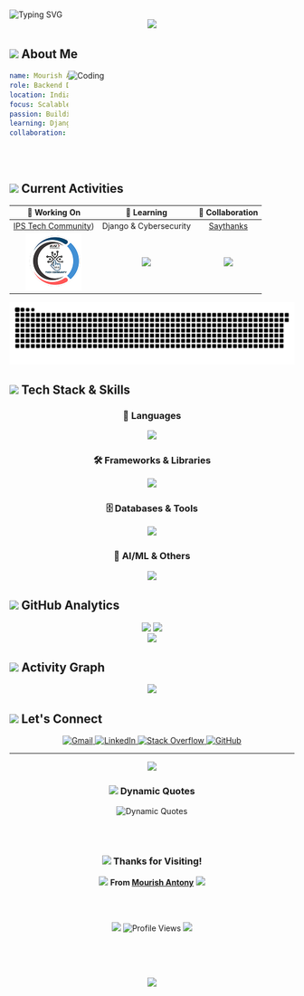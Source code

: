 # <div align="center">
  <img src="https://readme-typing-svg.herokuapp.com?font=Fira+Code&size=32&duration=2800&pause=2000&color=A9FEF7&center=true&vCenter=true&width=940&lines=Hi+%F0%9F%91%8B%2C+I'm+Mourish+Antony;Passionate+Backend+Developer;Building+Scalable+Architectures;Welcome+to+my+Digital+Space!" alt="Typing SVG" />
</div>

<div align="center">
  <img src="https://user-images.githubusercontent.com/74038190/212284100-561aa473-3905-4a80-b561-0d28506553ee.gif" width="900">
</div>

## <img src="https://user-images.githubusercontent.com/74038190/212284087-bbe7e430-757e-4901-90bf-4cd2ce3e1852.gif" width="30"> About Me

<img align="right" alt="Coding" width="400" src="https://user-images.githubusercontent.com/74038190/229223263-cf2e4b07-2615-4f87-9c38-e37600f8381a.gif">

```yaml
name: Mourish Antony
role: Backend Developer
location: India 🇮🇳
focus: Scalable Backend Architectures
passion: Building robust systems
learning: Django & Cybersecurity
collaboration: Open Source Projects
```

<br><br>

## <img src="https://user-images.githubusercontent.com/74038190/212284158-e840e285-664b-44d7-b79b-e264b5e54825.gif" width="30"> Current Activities

<div align="center">

| 🔭 **Working On** | 🌱 **Learning** | 👯 **Collaboration** |
|:---:|:---:|:---:|
| [IPS Tech Community](https://ips-community.netlify.app/)) | Django & Cybersecurity | [Saythanks](https://github.com/BlitzKraft/saythanks.io) |
| <img src="IPS.png" width="100"> | <img src="https://user-images.githubusercontent.com/74038190/212257472-08e52665-c503-4bd9-aa20-f5a4dae769b5.gif" width="100"> | <img src="https://user-images.githubusercontent.com/74038190/212257465-7ce8d493-cac5-494e-982a-5a9deb852c4b.gif" width="100"> |

</div>

<div aligh="center">
<img src="snake.svg" alt="Snake animation" />
</div>

## <img src="https://user-images.githubusercontent.com/74038190/212284115-f47cd8ff-2ffb-4b04-b5bf-4d1c14c0247f.gif" width="30"> Tech Stack & Skills

<div align="center">

### 🚀 Languages
<img src="https://skillicons.dev/icons?i=python,java,cpp,c,js,html,css" />

### 🛠️ Frameworks & Libraries  
<img src="https://skillicons.dev/icons?i=django,flask,react,bootstrap,nodejs" />

### 🗄️ Databases & Tools
<img src="https://skillicons.dev/icons?i=mysql,mongodb,docker,git" />

### 🧠 AI/ML & Others
<img src="https://skillicons.dev/icons?i=tensorflow,pytorch,opencv,photoshop" />

</div>

## <img src="https://user-images.githubusercontent.com/74038190/212284136-03988914-d899-44b4-b1d9-4eeccf656e44.gif" width="30"> GitHub Analytics

<div align="center">
  <img width="49%" src="https://github-readme-stats.vercel.app/api?username=mourishantony&show_icons=true&theme=radical&hide_border=true&count_private=true" />
  <img width="49%" src="https://github-readme-stats.vercel.app/api/top-langs/?username=mourishantony&layout=compact&theme=radical&hide_border=true" />
</div>

<div align="center">
  <img src="https://github-readme-streak-stats.herokuapp.com/?user=mourishantony&theme=radical&hide_border=true" width="70%" />
</div>

## <img src="https://user-images.githubusercontent.com/74038190/212284145-bf2c01a8-c448-4f1a-b911-99c676e5e62a.gif" width="30"> Activity Graph

<div align="center">
  <img src="https://github-readme-activity-graph.vercel.app/graph?username=mourishantony&bg_color=0d1117&color=e4e2e2&line=f85d7f&point=ffffff&area=true&hide_border=true" width="100%"/>
</div>

## <img src="https://user-images.githubusercontent.com/74038190/212284152-8cff5d75-8e95-4f5d-8fb9-8b4b02eefe5b.gif" width="30"> Let's Connect

<div align="center">
  
  <a href="mailto:mourishantonyc@gmail.com">
    <img src="https://img.shields.io/badge/Gmail-D14836?style=for-the-badge&logo=gmail&logoColor=white" alt="Gmail" />
  </a>
  
  <a href="https://linkedin.com/in/mourish-antony-c-6b51b0301">
    <img src="https://img.shields.io/badge/LinkedIn-0077B5?style=for-the-badge&logo=linkedin&logoColor=white" alt="LinkedIn" />
  </a>
  
  <a href="https://stackoverflow.com/users/29658133">
    <img src="https://img.shields.io/badge/Stack_Overflow-FE7A16?style=for-the-badge&logo=stack-overflow&logoColor=white" alt="Stack Overflow" />
  </a>
  
  <a href="https://github.com/mourishantony">
    <img src="https://img.shields.io/badge/GitHub-100000?style=for-the-badge&logo=github&logoColor=white" alt="GitHub" />
  </a>

</div>

---

<div align="center">
  <img src="https://user-images.githubusercontent.com/74038190/212284094-e50ceae2-de86-4dd4-9452-7faf3ae5e38e.gif" width="100">
  
  ### <img src="https://user-images.githubusercontent.com/74038190/212284158-e840e285-664b-44d7-b79b-e264b5e54825.gif" width="30"> Dynamic Quotes
  
  <img src="https://readme-typing-svg.herokuapp.com?font=Fira+Code&size=22&duration=3000&pause=1000&color=A9FEF7&center=true&vCenter=true&width=900&lines=Code+is+like+humor.+When+you+have+to+explain+it%2C+it's+bad.+-+Cory+House;First%2C+solve+the+problem.+Then%2C+write+the+code.+-+John+Johnson;Any+fool+can+write+code+that+a+computer+can+understand.+-+Martin+Fowler;The+best+way+to+get+a+project+done+faster+is+to+start+sooner.+-+Jim+Highsmith;Code+never+lies%2C+comments+sometimes+do.+-+Ron+Jeffries;Programs+must+be+written+for+people+to+read.+-+Harold+Abelson;The+only+way+to+go+fast%2C+is+to+go+well.+-+Robert+C.+Martin;Simplicity+is+the+soul+of+efficiency.+-+Austin+Freeman;Clean+code+always+looks+like+it+was+written+by+someone+who+cares.+-+Robert+C.+Martin;Talk+is+cheap.+Show+me+the+code.+-+Linus+Torvalds" alt="Dynamic Quotes" />
  
  <br><br>
  
  ### <img src="https://user-images.githubusercontent.com/74038190/216122041-518ac897-8d92-4c6b-9b3f-ca01dcaf38ee.png" width="30"> Thanks for Visiting!
  
  <img src="https://user-images.githubusercontent.com/74038190/212284158-e840e285-664b-44d7-b79b-e264b5e54825.gif" width="25"> **From [Mourish Antony](https://github.com/mourishantony)** <img src="https://user-images.githubusercontent.com/74038190/212284158-e840e285-664b-44d7-b79b-e264b5e54825.gif" width="25">
  
  <br><br>
  
  <!-- Animated Profile Views Counter -->
  <div>
    <img src="https://user-images.githubusercontent.com/74038190/212284087-bbe7e430-757e-4901-90bf-4cd2ce3e1852.gif" width="20">
    <img src="https://komarev.com/ghpvc/?username=mourishantony&label=Profile%20Views&color=ff6b6b&style=for-the-badge&labelColor=1a1a1a" alt="Profile Views" />
    <img src="https://user-images.githubusercontent.com/74038190/212284087-bbe7e430-757e-4901-90bf-4cd2ce3e1852.gif" width="20">
  </div>
  
  <br>
  
  
  <br><br>
</div>

<div align="center">
  <img src="https://user-images.githubusercontent.com/74038190/212284100-561aa473-3905-4a80-b561-0d28506553ee.gif" width="900">
</div>
